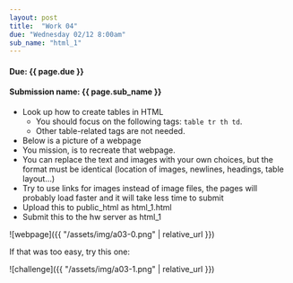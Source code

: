 ```yaml
---
layout: post
title:  "Work 04"
due: "Wednesday 02/12 8:00am"
sub_name: "html_1"
---
```


#### Due: {{ page.due }}

#### Submission name: {{ page.sub_name }}

* Look up how to create tables in HTML
  * You should focus on the following tags: `table tr th td`.
  * Other table-related tags are not needed.
* Below is a picture of a webpage
* You mission, is to recreate that webpage.
* You can replace the text and images with your own choices, but the format must be identical (location of images, newlines, headings, table layout...)
* Try to use links for images instead of image files, the pages will probably load faster and it will take less time to submit
* Upload this to public_html as html_1.html
* Submit this to the hw server as html_1

![webpage]({{ "/assets/img/a03-0.png" | relative_url }})


If that was too easy, try this one:

![challenge]({{ "/assets/img/a03-1.png" | relative_url }})
